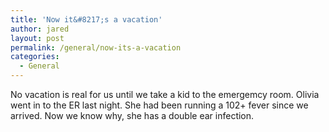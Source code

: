 ```yaml
---
title: 'Now it&#8217;s a vacation'
author: jared
layout: post
permalink: /general/now-its-a-vacation
categories:
  - General
---
```

No vacation is real for us until we take a kid to the emergemcy room. Olivia went in to the ER last night. She had been running a 102+ fever since we arrived. Now we know why, she has a double ear infection.